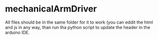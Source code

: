 # mechanicalArmDriver



All files should be in the same folder for it to work
(you can eddit the html and js in any way, than run tha python script to update the header in the arduino IDE.


